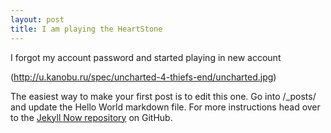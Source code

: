 ```yaml
---
layout: post
title: I am playing the HeartStone
---
```


I forgot my account password and started playing in new account

(http://u.kanobu.ru/spec/uncharted-4-thiefs-end/uncharted.jpg)

The easiest way to make your first post is to edit this one. Go into /_posts/ and update the Hello World markdown file. For more instructions head over to the [Jekyll Now repository](https://github.com/barryclark/jekyll-now) on GitHub.
